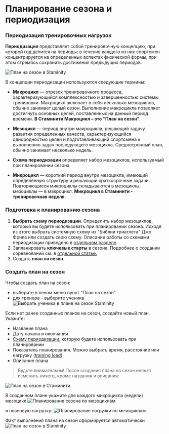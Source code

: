 # Планирование сезона и периодизация

### Периодизация тренировочных нагрузок

**Периодизация** представляет собой тренировочную концепцию, при которой год делится на периоды; в течение каждого из них спортсмен концентрируется на определенных аспектах физической формы, при этом стремясь сохранить достижения предыдущих периодов.

![План на сезон в Staminity](https://content.staminity.com/assets/images/periodization/season-builder.png)

В концепции периодизации используются следующие термины:

* **Макроцикл** — отрезок тренировочного процесса, характеризующийся комплексностью и завершенностью системы тренировки. Макроцикл включает в себя несколько мезоциклов, обычно занимает целый сезон. Выполнение макроцикла позволяет достигнуть основных целей, поставленных на данный период времени. **В Стаминити Макроцикл – это “План на сезон”**.

* **Мезоцикл** — период внутри макроцикла, решающий задачу развития определенных качеств, характеризующийся однородностью целей и подготавливающий спортсмена к выполнению задач последующего мезоцикла. Среднесрочный план, обычно занимает несколько недель.

* **Схема периодизации** определяет набор мезоциклов, используемый при планировании сезона.

* **Микроцикл** — короткий период внутри мезоцикла, имеющий определенную структуру и решающий краткосрочные задачи. Повторяющиеся микроциклы складываются в мезоциклы, мезоциклы — в макроцикл. **Микроцикл в Стаминити - тренировочная неделя.**

### Подготовка к планированию сезона
 
1. **Выбрать схему периодизации**. Определить набор мезоциклов, который вы будете использовать при планировании сезона. Исходя из этого выбрать системную схему из "Библии триатлета" Джо Фрила или создать свою схему. Описание работы со схемами периодизации приведено в [отдельном разделе](/methodology/periodisation-schemes.md).
2. Запланировать **ключевые старты** в сезоне. Подробнее о создании соревнований см. в [отдельной статье.](/basics/competition.md)
3. Создать **план на сезон**.

### Создать план на сезон
Чтобы создать план на сезон:
* выберите в левом меню пункт "План на сезон"
* для тренера - выберите ученика
![Выбрать ученика в плане на сезон Staminity](https://content.staminity.com/assets/images/periodization/season-new-plan.gif)

Если нет ранее созданных планов на сезон, создайте новый план. Укажите:
* Название плана
* Дату начала и окончания
* [Схему периодизации](/methodology/periodisation-schemes.md), которую будете использовать при планировании
* Показатель планирования. Можно выбрать время, расстояние или нагрузку ([training load](/basics/measures.md#trainingload))
* Описание плана

> Будьте внимательны! После создания плана на сезон нельзя изменить ничего, кроме названия и описания:

![План на сезон в Стаминити](https://content.staminity.com/assets/images/periodization/season-create.png)

В созданном плане укажите для каждого микроцикла (недели) мезоцикл
![Планирование сезона по мезоциклам](https://content.staminity.com/assets/images/periodization/season-builder-create.gif)

и плановую нагрузку:
![Планирование нагрузки по мезоциклам](https://content.staminity.com/assets/images/periodization/season-builder-plan.gif)

Факт выполнения плана на сезон сформируется автоматически
![План на сезон в Staminity](https://content.staminity.com/assets/images/periodization/season-builder.png)





